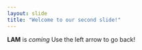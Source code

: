 ```yaml
---
layout: slide
title: "Welcome to our second slide!"
---
```

**LAM** is *coming*
Use the left arrow to go back!
